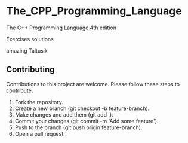 # The_CPP_Programming_Language
The C++ Programming Language 4th edition

Exercises solutions

amazing
Taltusik

## Contributing
Contributions to this project are welcome. Please follow these steps to contribute:

1. Fork the repository.
2. Create a new branch (git checkout -b feature-branch).
3. Make changes and add them (git add .).
4. Commit your changes (git commit -m 'Add some feature').
5. Push to the branch (git push origin feature-branch).
6. Open a pull request.